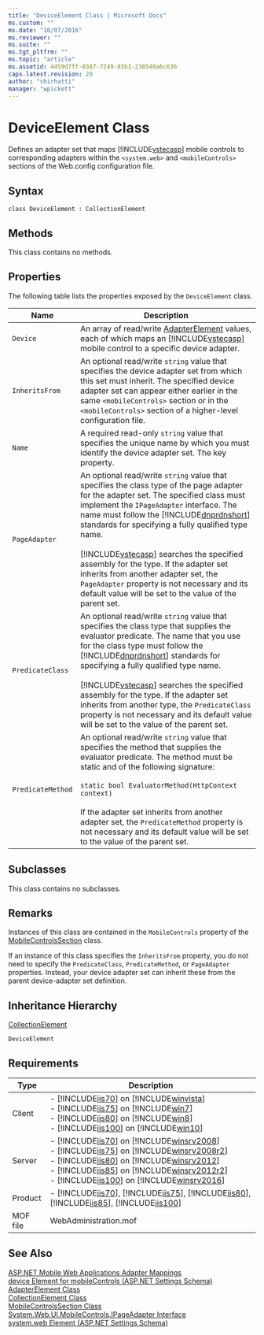 ```yaml
---
title: "DeviceElement Class | Microsoft Docs"
ms.custom: ""
ms.date: "10/07/2016"
ms.reviewer: ""
ms.suite: ""
ms.tgt_pltfrm: ""
ms.topic: "article"
ms.assetid: 4459d7ff-8387-7249-83b1-238540a6c636
caps.latest.revision: 20
author: "shirhatti"
manager: "wpickett"
---
```

# DeviceElement Class
Defines an adapter set that maps [!INCLUDE[vstecasp](../../reference/includes/vstecasp-md.md)] mobile controls to corresponding adapters within the `<system.web>` and `<mobileControls>` sections of the Web.config configuration file.  
  
## Syntax  
  
```vbs  
class DeviceElement : CollectionElement  
```  
  
## Methods  
 This class contains no methods.  
  
## Properties  
 The following table lists the properties exposed by the `DeviceElement` class.  
  
|Name|Description|  
|----------|-----------------|  
|`Device`|An array of read/write [AdapterElement](../../reference/admin/adapterelement-class.md) values, each of which maps an [!INCLUDE[vstecasp](../../reference/includes/vstecasp-md.md)] mobile control to a specific device adapter.|  
|`InheritsFrom`|An optional read/write `string` value that specifies the device adapter set from which this set must inherit. The specified device adapter set can appear either earlier in the same `<mobileControls>` section or in the `<mobileControls>` section of a higher-level configuration file.|  
|`Name`|A required read-only `string` value that specifies the unique name by which you must identify the device adapter set. The key property.|  
|`PageAdapter`|An optional read/write `string` value that specifies the class type of the page adapter for the adapter set. The specified class must implement the `IPageAdapter` interface. The name must follow the [!INCLUDE[dnprdnshort](../../reference/admin/includes/dnprdnshort-md.md)] standards for specifying a fully qualified type name.<br /><br /> [!INCLUDE[vstecasp](../../reference/includes/vstecasp-md.md)] searches the specified assembly for the type. If the adapter set inherits from another adapter set, the `PageAdapter` property is not necessary and its default value will be set to the value of the parent set.|  
|`PredicateClass`|An optional read/write `string` value that specifies the class type that supplies the evaluator predicate. The name that you use for the class type must follow the [!INCLUDE[dnprdnshort](../../reference/admin/includes/dnprdnshort-md.md)] standards for specifying a fully qualified type name.<br /><br /> [!INCLUDE[vstecasp](../../reference/includes/vstecasp-md.md)] searches the specified assembly for the type. If the adapter set inherits from another type, the `PredicateClass` property is not necessary and its default value will be set to the value of the parent set.|  
|`PredicateMethod`|An optional read/write `string` value that specifies the method that supplies the evaluator predicate. The method must be static and of the following signature:<br /><br /> `static bool EvaluatorMethod(HttpContext context)`<br /><br /> If the adapter set inherits from another adapter set, the `PredicateMethod` property is not necessary and its default value will be set to the value of the parent set.|  
  
## Subclasses  
 This class contains no subclasses.  
  
## Remarks  
 Instances of this class are contained in the `MobileControls` property of the [MobileControlsSection](../../reference/admin/mobilecontrolssection-class.md) class.  
  
 If an instance of this class specifies the `InheritsFrom` property, you do not need to specify the `PredicateClass`, `PredicateMethod`, or `PageAdapter` properties. Instead, your device adapter set can inherit these from the parent device-adapter set definition.  
  
## Inheritance Hierarchy  
 [CollectionElement](../../reference/admin/collectionelement-class.md)  
  
 `DeviceElement`  
  
## Requirements  
  
|Type|Description|  
|----------|-----------------|  
|Client|-   [!INCLUDE[iis70](../../reference/admin/includes/iis70-md.md)] on [!INCLUDE[winvista](../../reference/admin/includes/winvista-md.md)]<br />-   [!INCLUDE[iis75](../../reference/admin/includes/iis75-md.md)] on [!INCLUDE[win7](../../reference/admin/includes/win7-md.md)]<br />-   [!INCLUDE[iis80](../../reference/admin/includes/iis80-md.md)] on [!INCLUDE[win8](../../reference/admin/includes/win8-md.md)]<br />-   [!INCLUDE[iis100](../../reference/admin/includes/iis100-md.md)] on [!INCLUDE[win10](../../reference/admin/includes/win10-md.md)]|  
|Server|-   [!INCLUDE[iis70](../../reference/admin/includes/iis70-md.md)] on [!INCLUDE[winsrv2008](../../reference/admin/includes/winsrv2008-md.md)]<br />-   [!INCLUDE[iis75](../../reference/admin/includes/iis75-md.md)] on [!INCLUDE[winsrv2008r2](../../reference/admin/includes/winsrv2008r2-md.md)]<br />-   [!INCLUDE[iis80](../../reference/admin/includes/iis80-md.md)] on [!INCLUDE[winsrv2012](../../reference/admin/includes/winsrv2012-md.md)]<br />-   [!INCLUDE[iis85](../../reference/admin/includes/iis85-md.md)] on [!INCLUDE[winsrv2012r2](../../reference/admin/includes/winsrv2012r2-md.md)]<br />-   [!INCLUDE[iis100](../../reference/admin/includes/iis100-md.md)] on [!INCLUDE[winsrv2016](../../reference/admin/includes/winsrv2016-md.md)]|  
|Product|-   [!INCLUDE[iis70](../../reference/admin/includes/iis70-md.md)], [!INCLUDE[iis75](../../reference/admin/includes/iis75-md.md)], [!INCLUDE[iis80](../../reference/admin/includes/iis80-md.md)], [!INCLUDE[iis85](../../reference/admin/includes/iis85-md.md)], [!INCLUDE[iis100](../../reference/admin/includes/iis100-md.md)]|  
|MOF file|WebAdministration.mof|  
  
## See Also  
 [ASP.NET Mobile Web Applications Adapter Mappings](http://go.microsoft.com/fwlink/?LinkId=67183)   
 [device Element for mobileControls (ASP.NET Settings Schema)](http://go.microsoft.com/fwlink/?LinkId=67187)   
 [AdapterElement Class](../../reference/admin/adapterelement-class.md)   
 [CollectionElement Class](../../reference/admin/collectionelement-class.md)   
 [MobileControlsSection Class](../../reference/admin/mobilecontrolssection-class.md)   
 [System.Web.UI.MobileControls.IPageAdapter Interface](http://go.microsoft.com/fwlink/?LinkId=67189)   
 [system.web Element (ASP.NET Settings Schema)](http://go.microsoft.com/fwlink/?LinkId=65823)
